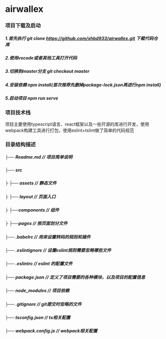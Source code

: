 # airwallex
### 项目下载及启动
##### 1.首先执行 git clone https://github.com/xhbd933/airwallex.git 下载代码仓库
##### 2.使用vscode或者其他工具打开代码
##### 3.切换到master分支 git checkout master
##### 4.安装依赖 npm install(首次推荐先删掉package-lock.json再进行npm install)
##### 5.启动项目 npm  run serve

### 项目技术栈
项目主要使用typescript语言、react框架以及一些开源的库进行开发，使用webpack构建工具进行打包，使用eslint+tslint做了简单的代码规范

### 目录结构描述

##### ├── Readme.md                   // 项目简单说明
##### ├── src                         
##### ├    ├── assets                  // 静态文件
##### ├    ├── layout                  // 页面入口
##### ├    ├──components               // 组件
##### ├    ├──pages                    // 按页面划分文件
##### ├── .babelrc                    // 用来设置转码的规则和插件
##### ├── .eslintignore               // 设置eslint规则需要忽略哪些文件
##### ├── .eslintrc                   // eslint 的配置文件
##### ├── package.json                // 定义了项目需要的各种模块，以及项目的配置信息
##### ├── node_modules                // 项目依赖
##### ├── .gitignore                  // git提交时忽略的文件
##### ├── tsconfig.json               // ts相关配置
##### ├── webpack.config.js           // webpack相关配置
